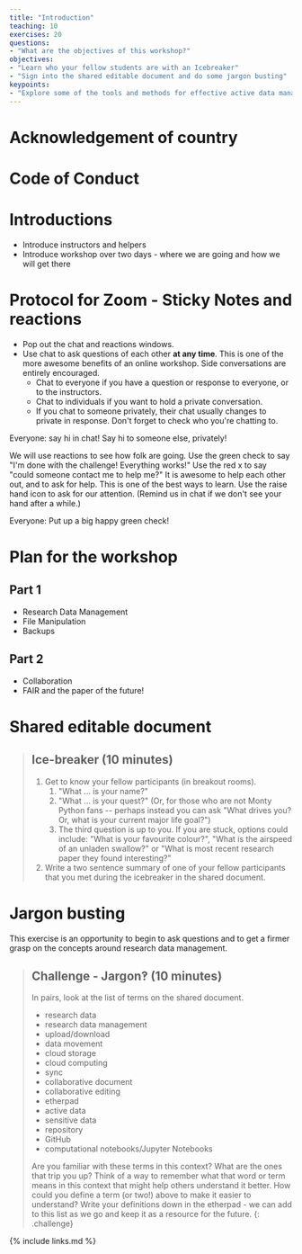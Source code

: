 ```yaml
---
title: "Introduction"
teaching: 10
exercises: 20
questions:
- "What are the objectives of this workshop?"
objectives:
- "Learn who your fellow students are with an Icebreaker"
- "Sign into the shared editable document and do some jargon busting"
keypoints:
- "Explore some of the tools and methods for effective active data management."
---
```


# Acknowledgement of country

# Code of Conduct

# Introductions

* Introduce instructors and helpers
* Introduce workshop over two days - where we are going and how we will get there

# Protocol for Zoom - Sticky Notes and reactions

* Pop out the chat and reactions windows.
* Use chat to ask questions of each other **at any time**. This is one of the more awesome benefits of an online workshop. Side conversations are entirely encouraged.
    * Chat to everyone if you have a question or response to everyone, or to the instructors.
    * Chat to individuals if you want to hold a private conversation. 
    * If you chat to someone privately, their chat usually changes to private in response. Don't forget to check who you're chatting to.

Everyone: say hi in chat! Say hi to someone else, privately!

We will use reactions to see how folk are going. Use the green check to say "I'm done with the challenge! Everything works!" Use the red x to say "could someone contact me to help me?" It is awesome to help each other out, and to ask for help. This is one of the best ways to learn. Use the raise hand icon to ask for our attention. (Remind us in chat if we don't see your hand after a while.)

Everyone: Put up a big happy green check!

# Plan for the workshop

## Part 1

* Research Data Management
* File Manipulation
* Backups

## Part 2

* Collaboration
* FAIR and the paper of the future!


# Shared editable document

> ## Ice-breaker (10 minutes)
>
> 1. Get to know your fellow participants (in breakout rooms).
>    1. "What ... is your name?"
>    1. "What ... is your quest?" (Or, for those who are not Monty Python fans -- perhaps instead you can ask "What drives you? Or, what is your current major life goal?")
>    1. The third question is up to you. If you are stuck, options could include: "What is your favourite colour?", "What is the airspeed of an unladen swallow?" or "What is most recent research paper they found interesting?"
> 1. Write a two sentence summary of one of your fellow participants that you met during the icebreaker in the shared document.

# Jargon busting

This exercise is an opportunity to begin to ask questions and to get a firmer grasp on the concepts around research data management.

> ## Challenge - Jargon‽ (10 minutes)
>
> In pairs, look at the list of terms on the shared document.
>
> * research data
> * research data management
> * upload/download
> * data movement
> * cloud storage
> * cloud computing
> * sync
> * collaborative document
> * collaborative editing
> * etherpad
> * active data
> * sensitive data
> * repository
> * GitHub
> * computational notebooks/Jupyter Notebooks
>
> Are you familiar with these terms in this context? What are the ones that trip you up? Think of a way to remember what that word or term means in this context that might help others understand it better. How could you define a term (or two!) above to make it easier to understand? Write your definitions down in the etherpad - we can add to this list as we go and keep it as a resource for the future.
{: .challenge}










{% include links.md %}
